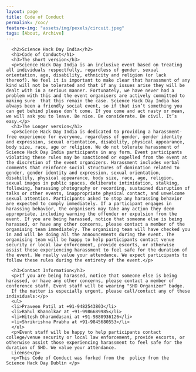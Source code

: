 ```yaml
---
layout: page
title: Code of Conduct
permalink: /coc/
feature-img: "assets/img/pexels/circuit.jpeg"
tags: [About, Archive]
---
```


      <h2>Science Hack Day India</h2>
      <h1>Code of Conduct</h1>
      <h3>The short version</h3>
      <p>Science Hack Day India is an inclusive event based on treating all individuals respectfully, regardless of gender, sexual orientation, age, disability, ethnicity and religion (or lack thereof). We feel it is important to make clear that harassment of any kind will not be tolerated and that if any issues arise they will be dealt with in a serious manner. Fortunately, we have never had a problem with this and the event organisers are actively committed to making sure  that this remain the case. Science Hack Day India has always been a friendly social event, so if that isn’t something you can get behind please don’t come. If you come and act nasty or mean, we will ask you to leave. Be nice. Be considerate. Be civil. It’s easy.</p>
      <h3>The Longer version</h3>
      <p>Science Hack Day India is dedicated to providing a harassment-free experience for everyone, regardless of gender, gender identity and expression, sexual orientation, disability, physical appearance, body size, race, age or religion. We do not tolerate harassment of Science Hack Day India participants in any form. Event participants violating these rules may be sanctioned or expelled from the event at the discretion of the event organizers. Harassment includes verbal comments that reinforce social structures of domination related to gender, gender identity and expression, sexual orientation, disability, physical appearance, body size, race, age, religion, sexual images in public spaces, deliberate intimidation, stalking, following, harassing photography or recording, sustained disruption of talks or other events, inappropriate physical contact, and unwelcome sexual attention. Participants asked to stop any harassing behavior are expected to comply immediately. If a participant engages in harassing behavior, the organisers may take any action they deem appropriate, including warning the offender or expulsion from the event. If you are being harassed, notice that someone else is being harassed, or have any other concerns, please contact a member of the organising team immediately. The organising team will have checked you in and will be doing all the announcements during the event. The organising team will be happy to help participants contact venue security or local law enforcement, provide escorts, or otherwise assist those experiencing harassment to feel safe for the duration of the event. We really value your attendance. We expect participants to follow these rules during the entirety of the event.</p>

      <h3>Contact Information</h3>
      <p>If you are being harassed, notice that someone else is being harassed, or have any other concerns, please contact a member of conference staff. Event staff will be wearing "SHD Organizer" badge.
      If the matter is especially urgent, please call/contact any of these individuals:</p>
      <ul>
      <li>Praveen Patil at +91-9482543803</li>
      <li>Rahul Khanolkar at +91-9986689985</li>
      <li>Hitesh Dharamdasani at +91-9880936126</li>
      <li>Shrikrishna Prabhu at +91-9845680553</li>
      </ul>
      <p>Event staff will be happy to help participants contact college/venue security or local law enforcement, provide escorts, or otherwise assist those experiencing harassment to feel safe for the duration of SHD. We value your attendance.
      License</p>
      <p>This Code of Conduct was forked from the  policy from the  Science Hack Day Dublin </p>
